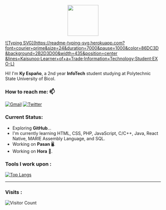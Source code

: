 <!--
**Kaisunoo** is a ✨ _special_ ✨ repository because its `README.md` (this file) appears on your GitHub profile.

- 🔭 I’m currently working on ...
- 🌱 I’m currently learning ...
- 👯 I’m looking to collaborate on ...
- 🤔 I’m looking for help with ...
- 💬 Ask me about ...
- 📫 How to reach me: ...

-->
<p align="center"> <img src="https://c.tenor.com/VpDBCcqCP0IAAAAC/dinosaur-pixel-art.gif" width="100" position="center"/> 

[![Typing SVG](https://readme-typing-svg.herokuapp.com?font=courier+prime&size=24&duration=7000&pause=1000&color=86DC3D&background=2B2D3D00&width=435&position=center &lines=Kaisunoo;Learner+of+a+Trade;Information+Technology;Student;EXO-L)](https://git.io/typing-svg)

Hi! I'm **Ky Españo**, a 2nd year **InfoTech** student studying at Polytechnic State University of Bicol.<br>

### How to reach me: 📫
<a href="mailto: ky.espano@gmail.com"> <img alt="Gmail" src="https://img.shields.io/badge/ky.espano@gmail.com-D14836?style=for-the-badge&logo=gmail&logoColor=white"></a>
<a href="https://www.twitter.com/kaisuno_o/"> <img alt="Twitter" src="https://img.shields.io/badge/@kaisuno_o-%231DA1F2.svg?style=for-the-badge&logo=twitter&logoColor=white"></a>

### Current Status:
- Exploring <strong>GitHub</strong>...
- I'm currently learning HTML, CSS, PHP, JavaScript, C/C++, Java, React Native, MARIE Assembly Language, and SQL.
- Working on <strong>Pasan</strong> 🖥️.
- Working on <strong>Hora</strong> 📱.

### Tools I work upon : 
[![Top Langs](https://github-readme-stats.vercel.app/api/top-langs/?username=kaisunoo&langs_count=8&theme=dracula&color=B994E6&bg_color=2B2D3D&layout=compact)](https://github.com/anuraghazra/github-readme-stats)

-----
### Visits :
![Visitor Count](https://profile-counter.glitch.me/{er-roarr}/count.svg)
